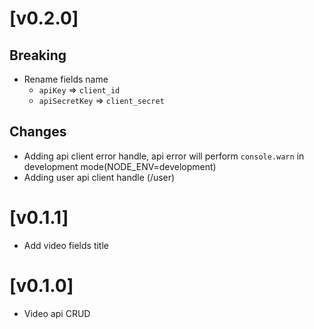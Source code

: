 # [v0.2.0]

## Breaking

- Rename fields name
  - `apiKey` => `client_id`
  - `apiSecretKey` => `client_secret`

## Changes

- Adding api client error handle, api error will perform `console.warn` in development mode(NODE_ENV=development)
- Adding user api client handle (/user)

# [v0.1.1]

- Add video fields title

# [v0.1.0]

- Video api CRUD